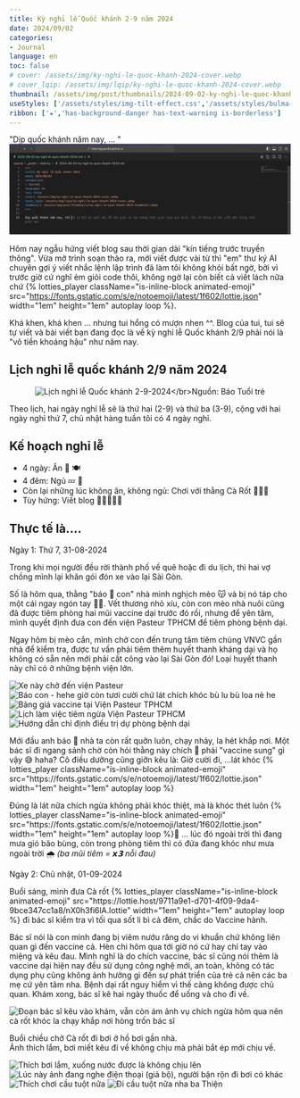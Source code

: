 ```yaml
---
title: Kỳ nghỉ lễ Quốc khánh 2-9 năm 2024
date: 2024/09/02
categories:
- Journal
language: en
toc: false
# cover: /assets/img/ky-nghi-le-quoc-khanh-2024-cover.webp
# cover_lqip: /assets/img/lqip/ky-nghi-le-quoc-khanh-2024-cover.webp
thumbnail: /assets/img/post/thumbnails/2024-09-02-ky-nghi-le-quoc-khanh-2024-thumbnail.webp
useStyles: ['/assets/styles/img-tilt-effect.css','/assets/styles/bulma-timeline.css','/assets/en/posts/2024-09-02-ky-nghi-le-quoc-khanh-2024/styles.css']
ribbon: ['★','has-background-danger has-text-warning is-borderless']
---
```


"Dịp quốc khánh năm nay, ... "
![ủa gì zọ?? Tui muốn viết bài mà bạn AI Code Assistant của tui sao hay tài lanh quá zạ](/2024/09/02/nhat-ky/2024-09-02-ky-nghi-le-quoc-khanh-2024/SCR-20240901-tzzj.png)

Hôm nay ngẫu hứng viết blog sau thời gian dài "kín tiếng trước truyền thông". Vừa mở trình soạn thảo ra, mới viết được vài từ thì "em" thư ký AI chuyên gợi ý viết nhắc lệnh lập trình đã làm tôi không khỏi bất ngờ, bởi vì trước giờ cứ nghĩ ẻm giỏi code thôi, không ngờ lại còn biết cả viết lách nữa chứ {% lotties_player className="is-inline-block animated-emoji" src="https://fonts.gstatic.com/s/e/notoemoji/latest/1f602/lottie.json" width="1em" height="1em" autoplay loop %}.

Khá khen, khá khen ... nhưng tui hổng có mượn nhen ^^. Blog của tui, tui sẽ tự viết và bài viết bạn đang đọc là về kỳ nghỉ lễ Quốc khánh 2/9 phải nói là "vô tiền khoáng hậu" như năm nay.

<!-- more -->

## Lịch nghỉ lễ quốc khánh 2/9 năm 2024

<p style="text-align: center">
    <img class="in-view-effect bright-on-hover transition-all lazy" src="lich-nghi-le-2-9-2024-bao-tuoi-tre.png" data-src="lich-nghi-le-2-9-2024-bao-tuoi-tre.png" alt="Lịch nghỉ lễ Quốc khánh 2-9-2024</br>Nguồn: Báo Tuổi trẻ" width="35%">
</p>

Theo lịch, hai ngày nghỉ lễ sẽ là thứ hai (2-9) và thứ ba (3-9), cộng với hai ngày nghỉ thứ 7, chủ nhật hàng tuần tôi có 4 ngày nghỉ.

## Kế hoạch nghỉ lễ
- 4 ngày: Ăn 🍴 🍽️
- 4 đêm: Ngủ 💤 🛌
- Còn lại những lúc không ăn, không ngủ: Chơi với thằng Cà Rốt 🥕🧑‍🌾
- Tùy hứng: Viết blog ✍🏻🧑🏻‍💻

## Thực tế là....

<div class="timeline">
  <div class="timeline-item is-danger">
    <div class="timeline-marker is-icon is-danger">
      <i class="fa-solid fa-syringe has-text-dark"></i>
    </div>
    <div class="timeline-content">
      <p class="heading">Ngày 1: Thứ 7, 31-08-2024</p>
      <p>Trong khi mọi người đều rời thành phố về quê hoặc đi du lịch, thì hai vợ chồng mình lại khăn gói đón xe vào lại Sài Gòn.</p>
      <p>Số là hôm qua, thằng "báo 🐆 con" nhà mình nghịch mèo 😽 và bị nó táp cho một cái ngay ngón tay ☝🏻. Vết thương nhỏ xíu, còn con mèo nhà nuôi cũng đã được tiêm phòng hai mũi vaccine dại trước đó rồi, nhưng để yên tâm, mình quyết định đưa con đến viện Pasteur TPHCM để tiêm phòng bệnh dại.</p>
      <p>Ngay hôm bị mèo cắn, mình chở con đến trung tâm tiêm chủng VNVC gần nhà để kiểm tra, được tư vấn phải tiêm thêm huyết thanh kháng dại và họ không có sẵn nên mới phải cất công vào lại Sài Gòn đó! Loại huyết thanh này chỉ có ở những bệnh viện lớn.</p>
      <div class="justified-gallery mb-3">
        <img src="https://lh3.googleusercontent.com/pw/AP1GczMcQoaEhjOKGodDSGOvTJdulZmaymXlLjOU5drRs51AcSPESo0aZsD55i8pRkpRUX3RP9tlXFMOYKdtJ7u_BVwwbb6wdFm985ex27jAQGvNwSPp5a8JHPUrEbFVwrHMpygezirq7fGSqkY7RkhkaSFltg=w960-h1280-s-no-gm?authuser=0" alt="Xe này chở đến viện Pasteur" />
        <img src="https://lh3.googleusercontent.com/pw/AP1GczPa7tgcnf6CfTZkJgg98JL8n5gznGdOZ-__eTa3_EgbvoAaC2m2b5ooB87_sy8H3a-0VcgHoZyRSz5H6EqhXhgez5YBV_IyGEi32hkAqHw1js0k7iXshVNvpiAK57mxBSGRjch3fLfz1TOZlZOYNOUBFA=w960-h540-s-no-gm?authuser=0" alt="Báo con - hehe giờ còn tươi cười chứ lát chích khóc bù lu bù loa nè he" />
        <img src="https://lh3.googleusercontent.com/pw/AP1GczNrfmyUy1UT_pSDmjEpibSuYX8N_UjpbJfKbl1HaJwSZAwfOXAeLD0NcN_eS7Be9P6dYEYMpZRAh2Qn7i1xbq3fr6uK8OiRWZyWKZ9NneQM2VF_CCVItl0qW-GACl1lQQIN9vr6fymh81apAhI35aiAgA=w2368-h1776-s-no-gm?authuser=0" alt="Bảng giá vaccine tại Viện Pasteur TPHCM" />
        <img src="https://lh3.googleusercontent.com/pw/AP1GczPL2W02xipTp_XW0i80y3QYVDJt7EfL8Wn9_p-oeyBPKSh2Bx3xSWm2KdnjYjSvQk9hgrrJ31JSsjY5vWwTyWlAKUfWDUjwiQ-x1lSobimhwTGE3rMfTCBKYFasJE0wW4_ZX7O2v79uJnGuujC4SJW5iQ=w1332-h1776-s-no-gm?authuser=0" alt="Lịch làm việc tiêm ngừa Viện Pasteur TPHCM" />
        <img src="https://lh3.googleusercontent.com/pw/AP1GczPNHE_hKTEtWrqDYieYWstT0sZ_2hvByZWhY-A4qBAfEBVgNiR7aKqJFWhCx9cGs3s1WZR3E_Kp7C3aAmHt9yjfqIAQ5hfdcff6-3aam7HJ1euQPU4_eZCg08HNi43drUZiYAzkNxQjZE3tzgMGs7bEAQ=w1282-h1708-s-no-gm?authuser=0" alt="Hướng dẫn chỉ định điều trị dự phòng bệnh dại" />
      </div>
      <p>Mới đầu anh báo 🐆 nhà ta còn rất quỡn luôn, chạy nhảy, la hét khắp nơi. Một bác sĩ đi ngang sảnh chờ còn hỏi thằng này chích 💉 phải "vaccine sung" gì vậy 😅 haha? Cô điều dưỡng cũng giỡn kêu là: Giờ cười đi, ...lát khóc {% lotties_player className="is-inline-block animated-emoji" src="https://fonts.gstatic.com/s/e/notoemoji/latest/1f602/lottie.json" width="1em" height="1em" autoplay loop %}</p>
      <p>Đúng là lát nữa chích ngừa không phải khóc thiệt, mà là khóc thét luôn {% lotties_player className="is-inline-block animated-emoji" src="https://fonts.gstatic.com/s/e/notoemoji/latest/1f602/lottie.json" width="1em" height="1em" autoplay loop %}🤣 ... lúc đó ngoài trời thì đang mưa gió bão bùng, còn trong phòng tiêm thì có đứa đang khóc như mưa ngoài trời 🌧️ <em>(ba mũi tiêm = 𝙭𝟯 nỗi đau)</em></p>
    </div>
  </div>
  <div class="timeline-item is-primary">
    <div class="timeline-marker is-icon is-primary">
      <i class="fa-solid fa-person-swimming"></i>
    </div>
    <div class="timeline-content">
      <p class="heading">Ngày 2: Chủ nhật, 01-09-2024</p>
      <p>Buổi sáng, mình đưa Cà rốt {% lotties_player className="is-inline-block animated-emoji" src="https://lottie.host/9711a9e1-d701-4f09-9da4-9bce347cc1a8/nX0h3fi6lA.lottie" width="1em" height="1em" autoplay loop %} đi bác sĩ kiểm tra vì tối qua sốt li bì cả đêm, chắc do Vaccine hành.</p>
      <p>Bác sĩ nói là con mình đang bị viêm nướu răng do vi khuẩn chứ không liên quan gì đến vaccine cả. Hèn chi hôm qua tới giờ nó cứ hay chỉ tay vào miệng và kêu đau. Mình nghĩ là do chích vaccine, bác sĩ cũng nói thêm là vaccine dại hiện nay đều sử dụng công nghệ mới, an toàn, không có tác dụng phụ cũng không ảnh hưởng gì đến sự phát triển của trẻ cả nên các ba mẹ cứ yên tâm nha. Bệnh dại rất nguy hiểm vì thế càng không được chủ quan. Khám xong, bác sĩ kê hai ngày thuốc để uống và cho đi về.</p>
      <div class="justified-gallery mb-3">
        <img src="https://lh3.googleusercontent.com/pw/AP1GczOm_tW2Hu9FzFJhY8oPSrcKRcQn9r5L-uAkuJvqkz3Y2nGNEoTXOKFBsorpSNtVG8545ShthQLRedx7cEz_VtYuJ25a4w6JlQDOTGZ2Bqhrp7PI1x4uuBXEOs-GZWhthu2yHo_clSllx_5fHkZmljgJ6A=w2640-h1454-s-no-gm?authuser=0" alt="Đoạn bác sĩ kêu vào khám, vẫn còn ám ảnh vụ chích ngừa hôm qua nên cà rốt khóc la chạy khắp nơi hòng trốn bác sĩ" />
      </div>
      <p>Buổi chiều chở Cà rốt đi bơi ở hồ bơi gần nhà.
      <br />Ảnh thích lắm, bơi miết kêu đi về không chịu mà phải bắt ép mới chịu về.</p>
      <div class="justified-gallery mb-3">
        <img src="https://lh3.googleusercontent.com/pw/AP1GczN3FkN14YRE26tMWnP2ZfFCWRcYabHPwhG5GVlyKwhcLXpiCKsgifd2kZ-zOCRF1ApAkd8-QUfPXkzv8VQ71E97ee4hZrcL_gtfIMH9JxVa-BDjYMfMlqW6UWIM8vLFEgKJCkIxhSyAeiKK3wEFq26uCw=w1282-h1708-s-no-gm?authuser=0" alt="Thích bơi lắm, xuống nước được là không chịu lên" />
        <img src="https://lh3.googleusercontent.com/pw/AP1GczOoiL6SHu-3WQ3GZCrBXhJTd_OqxOppDZ_l91YtCoxSQGx1bzXXv8j4ytBNdGHA1J94mK-zwwR6fi_ERrYbLNsf7gu6GhMtuqQrRTpSWS1gmNlG8cbGburViQ0YGQuHi5xZ9eYvvPny_om2jNLg9N5Tyg=w1282-h1708-s-no-gm?authuser=0" alt="Lúc này ảnh đang nghe điện thoại (giả bộ), người bận rộn đi bơi có khác" />
        <img src="https://lh3.googleusercontent.com/pw/AP1GczM_AVOVCEghvYb7KXqy8gUkpCkqWslWrJwFHE9aLRaSurrLhZxhcfPL-VJN3lRb2gHYcEouER3_yN1_hraVSEhzeQDt4KRrMkVOhcgLtlBFJjEQ5Gp_k_YI2phZAH4VtxRHWtUkPDFzf_A2uTTJzyXRDA=w1282-h1708-s-no-gm?authuser=0" alt="Thích chơi cầu tuột nữa" />
        <img src="https://lh3.googleusercontent.com/pw/AP1GczO6XNAtr9zzixUTCRxLXhiLh89rZJd2OYy1ZL5RqDcSwuY_zNnXV2cYb55-NUHlzWJNebA2ezSevxd9O2aXu_WKfjlnHl3nsyYKn6k9g0-ONExArT9XovapI4hq7cl6LumRQ3Rk7jL091Azrsxn5STKbA=w1282-h1708-s-no-gm?authuser=0" alt="Đi cầu tuột nữa nha ba Thiện" />
      </div>
    </div>
  </div>
</div>







